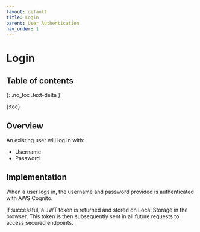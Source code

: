 ```yaml
---
layout: default
title: Login
parent: User Authentication
nav_order: 1
---
```


# Login

## Table of contents
{: .no_toc .text-delta }

{:toc}

## Overview
An existing user will log in with:
* Username
* Password

## Implementation
When a user logs in, the username and password provided is authenticated with AWS Cognito.

If successful, a JWT token is returned and stored on Local Storage in the browser. 
This token is then subsequently sent in all future requests to access secured endpoints.